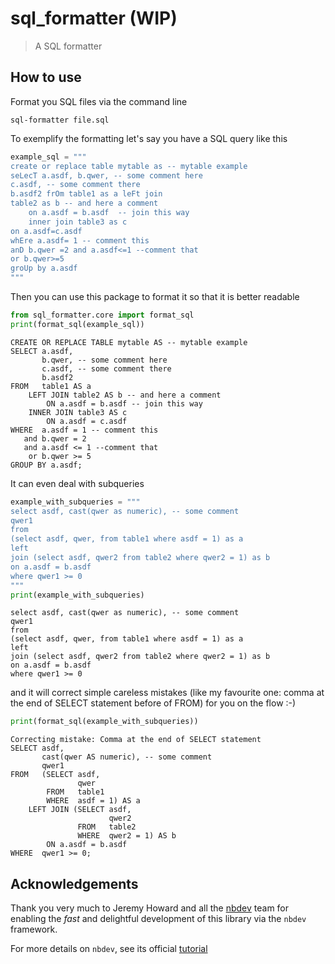 # sql_formatter (WIP)
> A SQL formatter


## How to use

Format you SQL files via the command line

`sql-formatter file.sql`

To exemplify the formatting let's say you have a SQL query like this

```python
example_sql = """
create or replace table mytable as -- mytable example
seLecT a.asdf, b.qwer, -- some comment here
c.asdf, -- some comment there
b.asdf2 frOm table1 as a leFt join 
table2 as b -- and here a comment
    on a.asdf = b.asdf  -- join this way
    inner join table3 as c
on a.asdf=c.asdf
whEre a.asdf= 1 -- comment this
anD b.qwer =2 and a.asdf<=1 --comment that
or b.qwer>=5
groUp by a.asdf
"""
```

Then you can use this package to format it so that it is better readable

```python
from sql_formatter.core import format_sql
print(format_sql(example_sql))
```

    CREATE OR REPLACE TABLE mytable AS -- mytable example
    SELECT a.asdf,
           b.qwer, -- some comment here
           c.asdf, -- some comment there
           b.asdf2
    FROM   table1 AS a
        LEFT JOIN table2 AS b -- and here a comment
            ON a.asdf = b.asdf -- join this way
        INNER JOIN table3 AS c
            ON a.asdf = c.asdf
    WHERE  a.asdf = 1 -- comment this
       and b.qwer = 2
       and a.asdf <= 1 --comment that
        or b.qwer >= 5
    GROUP BY a.asdf;


It can even deal with subqueries

```python
example_with_subqueries = """
select asdf, cast(qwer as numeric), -- some comment
qwer1
from 
(select asdf, qwer, from table1 where asdf = 1) as a
left 
join (select asdf, qwer2 from table2 where qwer2 = 1) as b
on a.asdf = b.asdf
where qwer1 >= 0
"""
print(example_with_subqueries)
```

    
    select asdf, cast(qwer as numeric), -- some comment
    qwer1
    from 
    (select asdf, qwer, from table1 where asdf = 1) as a
    left 
    join (select asdf, qwer2 from table2 where qwer2 = 1) as b
    on a.asdf = b.asdf
    where qwer1 >= 0
    


and it will correct simple careless mistakes (like my favourite one: comma at the end of SELECT statement before of FROM) for you on the flow :-)

```python
print(format_sql(example_with_subqueries))
```

    Correcting mistake: Comma at the end of SELECT statement
    SELECT asdf,
           cast(qwer AS numeric), -- some comment
           qwer1
    FROM   (SELECT asdf,
                   qwer
            FROM   table1
            WHERE  asdf = 1) AS a
        LEFT JOIN (SELECT asdf,
                          qwer2
                   FROM   table2
                   WHERE  qwer2 = 1) AS b
            ON a.asdf = b.asdf
    WHERE  qwer1 >= 0;


## Acknowledgements

Thank you very much to Jeremy Howard and all the [nbdev](https://github.com/fastai/nbdev) team for enabling the *fast* and delightful development of this library via the `nbdev` framework.

For more details on `nbdev`, see its official [tutorial](https://nbdev.fast.ai/tutorial.html)
